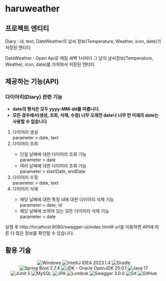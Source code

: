 # haruweather

## 프로젝트 엔티티
Diary : id, text, DateWeather의 날씨 정보(Temperature, Weather, icon, date)가 저장된 엔티티

DateWeather : Open Api로 매일 새벽 1시마다 그 날의 날씨정보(Temperature, Weather, icon, date)를 가져와서 저장된 엔티티


## 제공하는 기능(API)

### 다이어리(Diary) 관련 기능
- **date의 형식은 모두 yyyy-MM-dd를 따릅니다.**
- **모든 경우에서(생성, 조회, 삭제, 수정) 너무 오래전 date나 너무 먼 미래의 date는 사용할 수 없습니다**
<ol>
<li>다이어리 생성</li>
  parameter > date, text
  
<li>다이어리 조회</li>
<ul>
  <li>단일 날짜에 대한 다이어리 조회 기능</li>
  parameter > date
  <li>여러 날짜에 대한 다이어리 조회 기능</li>
  parameter > startDate, endDate
</ul>
<li>다이어리 수정</li>
  parameter > date, text
<li>다이어리 삭제</li>
  <ul>
  <li>해당 날짜에 대한 특정 id에 대한 다이어리 삭제 기능</li>
  parameter > date, id
  <li>해당 날짜에 쓰여져 있는 모든 다이어리 삭제 기능</li>
  parameter > date
</ul>
</ol>

실행 후 http://localhost:8080/swagger-ui/index.html# url을 이용하면 API에 따른 더 많은 정보를 확인할 수 있습니다.

## 활용 기술
<div align=center>

![Windows](https://img.shields.io/badge/Windows-0078D6?style=for-the-badge&logo=windows&logoColor=white)
![IntelliJ IDEA 2023.1.4](https://img.shields.io/badge/IntelliJ_IDEA_2023.1.4-000000?style=for-the-badge&logo=intellij-idea&logoColor=white)
![Gradle](https://img.shields.io/badge/Gradle-02303A?style=for-the-badge&logo=gradle&logoColor=white)
</br>
![Spring Boot 2.7.4](https://img.shields.io/badge/Spring_Boot_2.7.4-6DB33F?style=for-the-badge&logo=spring-boot&logoColor=white)
![JDK - Oracle OpenJDK 20.0.1](https://img.shields.io/badge/JDK-Oracle_OpenJDK_20.0.1-007396?style=for-the-badge&logo=java&logoColor=white)
![Java 17](https://img.shields.io/badge/Java_17-007396?style=for-the-badge&logo=java&logoColor=white)
</br>
![JUnit 5](https://img.shields.io/badge/JUnit_5-25A162?style=for-the-badge&logo=junit5&logoColor=white)
![MySQL](https://img.shields.io/badge/MySQL-4479A1?style=for-the-badge&logo=mysql&logoColor=white)
![JPA](https://img.shields.io/badge/JPA-6DB33F?style=for-the-badge&logo=jpa&logoColor=white)
![Lombok](https://img.shields.io/badge/Lombok-BC4520?style=for-the-badge&logo=lombok&logoColor=white)
![Swagger 3.0.0](https://img.shields.io/badge/Swagger_3.0.0-85EA2D?style=for-the-badge&logo=swagger&logoColor=black)
![Git](https://img.shields.io/badge/Git-F05032?style=for-the-badge&logo=git&logoColor=white)
![GitHub](https://img.shields.io/badge/GitHub-181717?style=for-the-badge&logo=github&logoColor=white)


  
</div>
